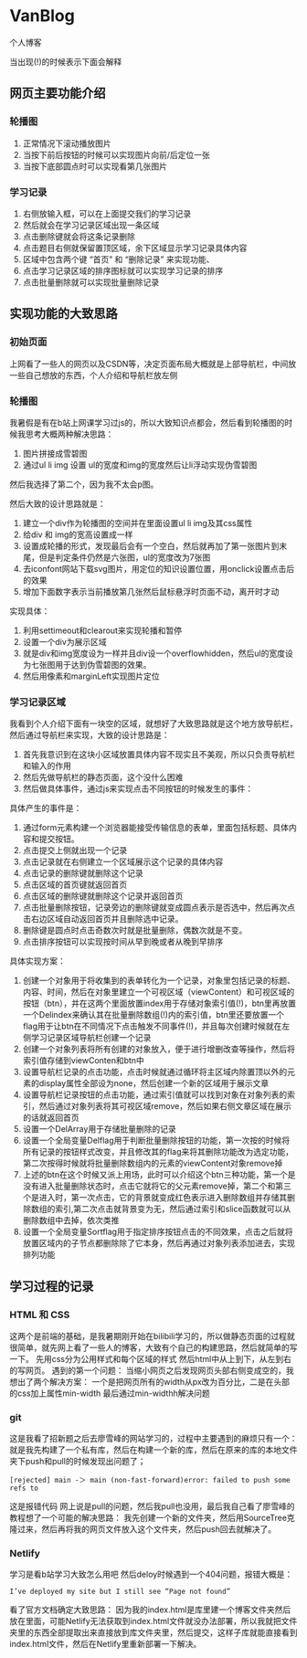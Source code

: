 <!-- toc -->
# VanBlog
个人博客

当出现(!)的时候表示下面会解释

## 网页主要功能介绍

### 轮播图

1. 正常情况下滚动播放图片
2. 当按下前后按钮的时候可以实现图片向前/后定位一张
3. 当按下底部圆点时可以实现看第几张图片

### 学习记录

1. 右侧放输入框，可以在上面提交我们的学习记录
2. 然后就会在学习记录区域出现一条区域
3. 点击删除键就会将这条记录删除
4. 点击题目右侧就保留置顶区域，余下区域显示学习记录具体内容
5. 区域中包含两个键 “首页” 和 “删除记录”  来实现功能、
6. 点击学习记录区域的排序图标就可以实现学习记录的排序
7. 点击批量删除就可以实现批量删除记录

## 实现功能的大致思路

### 初始页面
上网看了一些人的网页以及CSDN等，决定页面布局大概就是上部导航栏，中间放一些自己想放的东西，个人介绍和导航栏放左侧

### 轮播图

我暑假是有在b站上网课学习过js的，所以大致知识点都会，然后看到轮播图的时候我思考大概两种解决思路：
1. 图片拼接成雪碧图
2. 通过ul li img 设置 ul的宽度和img的宽度然后让li浮动实现伪雪碧图

然后我选择了第二个，因为我不太会p图。

然后大致的设计思路就是：
1. 建立一个div作为轮播图的空间并在里面设置ul li img及其css属性
2. 给div 和 img的宽高设置成一样
3. 设置成轮播的形式，发现最后会有一个空白，然后就再加了第一张图片到末尾，但是判定条件仍然是六张图，ul的宽度改为7张图
4. 去iconfont网站下载svg图片，用定位的知识设置位置，用onclick设置点击后的效果
5. 增加下面数字表示当前播放第几张然后鼠标悬浮时页面不动，离开时才动

实现具体：

1. 利用settimeout和clearout来实现轮播和暂停
2. 设置一个div为展示区域
3. 就是div和img宽度设为一样并且div设一个overflowhidden，然后ul的宽度设为七张图用于达到伪雪碧图的效果。
4. 然后用像素和marginLeft实现图片定位


### 学习记录区域

我看到个人介绍下面有一块空的区域，就想好了大致思路就是这个地方放导航栏，然后通过导航栏来实现，大致的设计思路是：
1. 首先我意识到在这块小区域放置具体内容不现实且不美观，所以只负责导航栏和输入的作用
2. 然后先做导航栏的静态页面，这个没什么困难
3. 然后做具体事件，通过js来实现点击不同按钮的时候发生的事件：

具体产生的事件是：

1. 通过form元素构建一个浏览器能接受传输信息的表单，里面包括标题、具体内容和提交按钮。
2. 点击提交上侧就出现一个记录
3. 点击记录就在右侧建立一个区域展示这个记录的具体内容
4. 点击记录的删除键就删除这个记录
5. 点击区域的首页键就返回首页
6. 点击区域的删除键就删除这个记录并返回首页
7. 点击批量删除按钮，记录旁边的删除键就变成圆点表示是否选中，然后再次点击右边区域自动返回首页并且删除选中记录。
8. 删除键是圆点时点击奇数次时就是批量删除，偶数次就是不变。
9. 点击排序按钮可以实现按时间从早到晚或者从晚到早排序

具体实现方案：

1. 创建一个对象用于将收集到的表单转化为一个记录，对象里包括记录的标题、内容、时间，然后在对象里建立一个可视区域（viewContent）和可视区域的按钮（btn），并在这两个里面放置index用于存储对象索引值(!)，btn里再放置一个Delindex来确认其在批量删除数组(!)内的索引值，btn里还要放置一个flag用于让btn在不同情况下点击触发不同事件(!)，并且每次创建时候就在左侧学习记录区域导航栏创建一个记录
2. 创建一个对象列表将所有创建的对象放入，便于进行增删改查等操作，然后将索引值存储到viewConten和btn中
3. 设置导航栏记录的点击功能，点击时候就通过循环将主区域内除置顶以外的元素的display属性全部设为none，然后创建一个新的区域用于展示文章
4. 设置导航栏记录按钮的点击功能，通过索引值就可以找到对象在对象列表的索引，然后通过对象列表将其可视区域remove，然后如果右侧文章区域在展示的话就返回首页
5. 设置一个DelArray用于存储批量删除的记录
6. 设置一个全局变量Delflag用于判断批量删除按钮的功能，第一次按的时候将所有记录的按钮样式改变，并且修改其的flag来将其删除功能改为选定功能，第二次按得时候就将批量删除数组内的元素的viewContent对象remove掉
7. 上述的btn在这个时候又派上用场，此时可以介绍这个btn三种功能，第一个是没有进入批量删除状态时，点击它就将它的父元素remove掉，第二个和第三个是进入时，第一次点击，它的背景就变成红色表示进入删除数组并存储其删除数组的索引,第二次点击就背景变为无，然后通过索引和slice函数就可以从删除数组中去掉，依次类推
8. 设置一个全局变量Sortflag用于指定排序按钮点击的不同效果，点击之后就将放置区域内的子节点都删除除了它本身，然后再通过对象列表添加进去，实现排列功能


## 学习过程的记录

### HTML 和 CSS

这两个是前端的基础，是我暑期刚开始在bilibili学习的，所以做静态页面的过程就很简单，就先网上看了一些人的博客，大致有个自己的构建思路，然后就简单的写一下。
先用css分为公用样式和每个区域的样式
然后html中从上到下，从左到右的写网页。
遇到的第一个问题：
当缩小网页之后发现网页头部右侧变成空的，我想出了两个解决方案：
一个是把网页所有的width从px改为百分比，二是在头部的css加上属性min-width
最后通过min-widthh解决问题


### git

这是我看了招新题之后去廖雪峰的网站学习的，过程中主要遇到的麻烦只有一个：
就是我先构建了一个私有库，然后在构建一个新的库，然后在原来的库的本地文件夹下push和pull的时候发现出问题了；

```
[rejected] main -＞ main (non-fast-forward)error: failed to push some refs to
```

这是报错代码
网上说是pull的问题，然后我pull也没用，最后我自己看了廖雪峰的教程想了一个可能的解决思路：
我先创建一个新的文件夹，然后用SourceTree克隆过来，然后再将我的网页文件放入这个文件夹，然后push回去就解决了。

### Netlify


学习是看b站学习大致怎么用吧
然后deloy时候遇到一个404问题，报错大概是：
```
I’ve deployed my site but I still see “Page not found”
```
看了官方文档确定大致思路：
因为我的index.html是库里建一个博客文件夹然后放在里面，可能Netlify无法获取到index.html文件就没办法部署，所以我就把文件夹里的东西全部提取出来直接放到库文件夹里，然后提交，这样子库就能直接看到index.html文件，然后在Netlify里重新部署一下解决。

